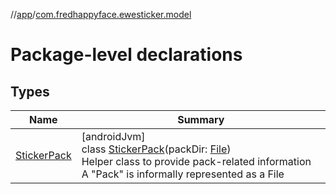 //[app](../../index.md)/[com.fredhappyface.ewesticker.model](index.md)

# Package-level declarations

## Types

| Name | Summary |
|---|---|
| [StickerPack](-sticker-pack/index.md) | [androidJvm]<br>class [StickerPack](-sticker-pack/index.md)(packDir: [File](https://developer.android.com/reference/kotlin/java/io/File.html))<br>Helper class to provide pack-related information A &quot;Pack&quot; is informally represented as a File |
